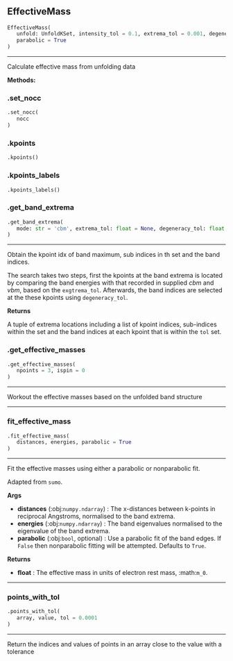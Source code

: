 #


## EffectiveMass
```python 
EffectiveMass(
   unfold: UnfoldKSet, intensity_tol = 0.1, extrema_tol = 0.001, degeneracy_tol = 0.01,
   parabolic = True
)
```


---
Calculate effective mass from unfolding data


**Methods:**


### .set_nocc
```python
.set_nocc(
   nocc
)
```


### .kpoints
```python
.kpoints()
```


### .kpoints_labels
```python
.kpoints_labels()
```


### .get_band_extrema
```python
.get_band_extrema(
   mode: str = 'cbm', extrema_tol: float = None, degeneracy_tol: float = None, ispin = 0
)
```

---
Obtain the kpoint idx of band maximum, sub indices in th set and the band indices.

The search takes two steps, first the kpoints at the band extrema is located by comparing the
band energies with that recorded in supplied *cbm* and *vbm*, based on the `exgtrema_tol`.
Afterwards, the band indices are selected at the these kpoints using `degeneracy_tol`.


**Returns**

A tuple of extrema locations including a list of kpoint indices, sub-indices within
the set and the band indices at each kpoint that is within the `tol` set.

### .get_effective_masses
```python
.get_effective_masses(
   npoints = 3, ispin = 0
)
```

---
Workout the effective masses based on the unfolded band structure

----


### fit_effective_mass
```python
.fit_effective_mass(
   distances, energies, parabolic = True
)
```

---
Fit the effective masses using either a parabolic or nonparabolic fit.

Adapted from ``sumo``.


**Args**

* **distances** (:obj:`numpy.ndarray`) : The x-distances between k-points in
    reciprocal Angstroms, normalised to the band extrema.
* **energies** (:obj:`numpy.ndarray`) : The band eigenvalues normalised to the
    eigenvalue of the band extrema.
* **parabolic** (:obj:`bool`, optional) : Use a parabolic fit of the band
    edges. If ``False`` then nonparabolic fitting will be attempted.
    Defaults to ``True``.


**Returns**

* **float**  : The effective mass in units of electron rest mass, :math:`m_0`.


----


### points_with_tol
```python
.points_with_tol(
   array, value, tol = 0.0001
)
```

---
Return the indices and values of points in an array close to the value with a tolerance
